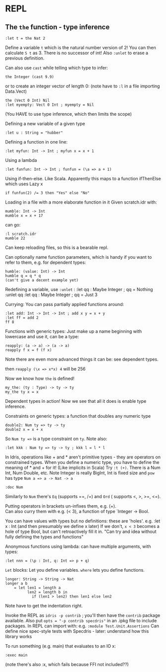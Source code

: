 # REPL

## The `the` function - type inference
    :let t = the Nat 2
    
Define a variable `t` which is the natural number version of 2! 
You can then calculate `S t` as 3. There is no successor of int!
Also `:unlet` to erase a previous definition.

Can also use `cast` while telling which type to infer:

    the Integer (cast 9.9)

or to create an integer vector of length 0:
(note have to `:l` in a file importing Data.Vect)

    the (Vect 0 Int) Nil
    :let myempty: Vect 0 Int ; myempty = Nil
    
(You HAVE to use type inference, which then limits the scope)    
    
Defining a new variable of a given type

    :let u : String = "hubber"
    
Defining a function in one line:

    :let myfun: Int -> Int ; myfun x = x + 1
    
Using a lambda

    :let funfun: Int -> Int ; funfun = (\a => a + 1)
    
Using if-then-else. Like Scala. 
Apparently this maps to a function ifThenElse which uses Lazy x

    if funfun(2) /= 3 then "Yes" else "No"            
    
Loading in a file with a more elaborate function in it
Given scratch.idr with:

    mumble: Int -> Int
    mumble x = x + 17
    
can go:

    :l scratch.idr
    mumble 22

Can keep reloading files, so this is a bearable repl.

Can optionally name function parameters, which is handy if you want to
refer to them, e.g. for dependent types:

    humble: (value: Int) -> Int
    humble q = q * q
    (can't give a decent example yet)

Redefining a variable, use `:unlet` :
    :let qq : Maybe Integer ; qq = Nothing
    :unlet qq
    :let qq : Maybe Integer ; qq = Just 3     

Currying: You can pass partially applied functions around:

    :let add: Int -> Int -> Int ; add x y = x + y
    :let ff = add 2
    ff 8
            
Functions with generic types:
Just make up a name beginning with lowercase and use it, can be a type:

    reapply: (a -> a) -> (a -> a)
    reapply f x = f (f x)            

Note there are even more advanced things it can be: see dependent types.
    
then `reapply (\x => x*x) 4` will be 256    

Now we know how `the` is defined!
    
    my_the: (ty : Type) -> ty -> ty
    my_the ty x = x
    
Dependent types in action! 
Now we see that all it does is enable type inference.

Constraints on generic types: a function that doubles any numeric type

    double2: Num ty => ty -> ty
    double2 x = x + x   

So `Num ty =>` is a type constraint on `ty`. Note also:

    :let kkk : Num ty => ty -> ty ; kkk l = l * l

In Idris, operations like + and * aren't primitive types - they are operators
on constrained types. When you define a numeric type, you have to
define the meaning of * and + for it! (Like implicits in Scala) Try `:t (+)`.
There is a Num Int, Num Double, etc. 
Note Integer is really BigInt, Int is fixed size
and `pow` has type `Num a => a -> Nat -> a`

    :doc Num
    
Similarly to `Num` there's `Eq` (supports ==, /=) and `Ord` 
( supports <, >, >=, <=).

Putting operators in brackets un-infixes them, e.g. (+).     
Can also curry them with e.g. (< 3), a function of type `Integer -> Bool.

You can have values with types but no definitions: these are 'holes'.
e.g. :let x : Int (and then presumably we define x later)
If we don't, `x < 3` becomes a hole of type Bool, but can't 
retroactively fill it in. 
"Can try and idea without fully defining the types and functions"

Anonymous functions using lambda: can have multiple arguments, with types:

    :let nnn = (\p : Int, q: Int => p + q)
    
`Let` blocks: Let you define variables. `where` lets you define functions.

    longer: String -> String -> Nat
    longer a b
        = let len1 = length a
              len2 = length b in
                if (len1 > len2) then len1 else len2
    
Note have to get the indentation right.

Invoke the REPL as `idris -p contrib` ; you'll then have the `contrib` package available.
Also put `opts = "-p contrib specdris"` in an .ipkg file to include packages.
In REPL can import with: e.g. `:module Test.Unit.Assertions`
Can define nice spec-style tests with Specdris - later: understand how this library works

To run something (e.g. main) that evaluates to an IO x:

    :exec main
    
(note there's also :x, which fails because FFI not included??)    

